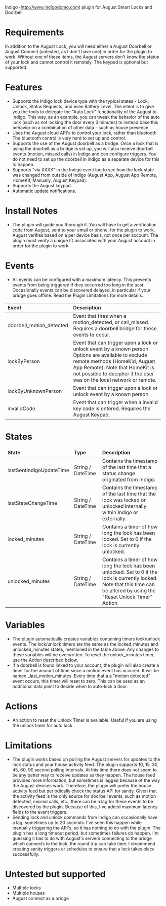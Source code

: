 Indigo (http://www.indigodomo.com) plugin for August Smart Locks and Doorbell

# Requirements #
In addition to the August Lock, you will need either a August Doorbell or August Connect (untested, as I don't have one) in order for the plugin to work. Without one of these items, the August servers don't know the status of your lock and cannot control it remotely.  The keypad is optional but supported.

# Features #
* Supports the Indigo lock device type with the typical states - Lock, Unlock, Status Requests, and even Battery Level.  The intent is to give you the tools to delegate the "Auto Lock" functionality of the August to Indigo.  This way, as an example, you can tweak the behavior of the auto lock (such as not locking the door every 3 minutes) to instead base this behavior on a combination of other data - such as house presence.
* Uses the August cloud API's to control your lock, rather than bluetooth.  The bluetooth control is very hard to set up and control.
* Supports the use of the August doorbell as a bridge.  Once a lock that is using the doorbell as a bridge is set up, you will also receive doorbell events (motion, missed calls) in Indigo and can configure triggers.  You do not need to set up the doorbell in Indigo as a separate device for this to happen.
* Supports "via XXXX" in the Indigo event log to see how the lock state was changed from outside of Indigo (August App, August App Remote, HomeKit, Manually, August Keypad).
* Supports the August keypad.
* Automatic update notifications.

# Install Notes #
* The plugin will guide you thorough it.  You will have to get a verification code from August, sent to your email or phone, for the plugin to work.  August verifies based on a per device basis, not once per account.  The plugin must verify a unique ID associated with your August account in order for the plugin to work.

# Events #
* All events can be configured with a maximum latency.  This prevents events from being triggered if they occurred too long in the past.  Occasionally events can be discovered delayed, in particular if your bridge goes offline.  Read the Plugin Limitations for more details.

| Event                | Description                                                                                                                                                                                                                  |
|:---------------------|:-----------------------------------------------------------------------------------------------------------------------------------------------------------------------------------------------------------------------------|
| doorbell_motion_detected       | Event that fires when a motion_detected, or call_missed.  Requires a doorbell bridge for these events to occur.                                                                                       |
| lockByPerson       | Event that can trigger upon a lock or unlock event by a known person.  Options are available to exclude remote methods (HomeKid, August App Remote).  Note that HomeKit is not possible to decipher if the user was on the local network or remote.                                                                                       |
| lockByUnknownPerson       | Event that can trigger upon a lock or unlock event by a known person.                                                                                       |
| invalidCode       | Event that can trigger when a invalid key code is entered.  Requires the August Keypad.                                                                                       |

# States #

| State                | Type    | Description                                                                                                                                                                                                                  |
|:---------------------|:--------|:-----------------------------------------------------------------------------------------------------------------------------------------------------------------------------------------------------------------------------|
| lastSentIndigoUpdateTime       | String / DateTime  | Contains the timestamp of the last time that a status change originated from Indigo.                                                                                       |
| lastStateChangeTime       | String / DateTime  | Contains the timestamp of the last time that the lock was locked or unlocked internally within Indigo or externally.                                                                                       |
| locked_minutes       | String / DateTime  | Contains a timer of how long the lock has been locked.  Set to 0 if the lock is currently unlocked.                                                                                       |
| unlocked_minutes       | String / DateTime  | Contains a timer of how long the lock has been unlocked.  Set to 0 if the lock is currently locked.  Note that this time can be altered by using the "Reset Unlock Timer" Action.                                                                                       |

# Variables #
* The plugin automatically creates variables containing timers lock/unlock events.  The lock/unlock timers are the same as the locked_minutes and unlocked_minutes states, mentioned in the table above.  Any changes to these variables will be overwritten.  To reset the unlock_minutes timer, use the Action described below.
* If a doorbell is found linked to your account, the plugin will also create a timer for the amount of time since a motion event has occured.  It will be named <HOUSE NAME>_last_motion_minutes.  Every time that a a "motion detected" event occurs, this timer will reset to zero.  This can be used as an additional data point to decide when to auto-lock a door.

# Actions #
* An action to reset the Unlock Timer is available.  Useful if you are using the unlock timer for auto lock.

# Limitations #
* The plugin works based on polling the August servers for updates to the lock status and your house activity feed.  The plugin supports 10, 15, 30, 45, 60, 90 second polling intervals.  At this time there does not seem to be any better way to receive updates as they happen.  The house feed provides more information, but sometimes is lagged because of the way the August devices work.  Therefore, the plugin will prefer the house activity feed but periodically check the status API for sanity.  Given that the activity feed is the only source for doorbell events, such as motion detected, missed calls, etc., there can be a lag for these events to be discovered by the plugin.  Because of this, I've added maximum latency fields to the event triggers.
* Sending lock and unlock commands from Indigo can occasionally have a lag, sometimes up to 20 seconds.  I've seen this happen while manually triggering the API's, so it has nothing to do with the plugin.  The plugin has a long timeout period, but sometimes failures do happen.  I'm guessing it has to do with August's servers connecting to the bridge which connects to the lock, the round trip can take time.  I recommend creating sanity triggers or schedules to ensure that a lock takes place successfully.

# Untested but supported #
* Multiple locks
* Multiple houses
* August connect as a bridge
